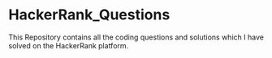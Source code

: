 # HackerRank_Questions

This Repository contains all the coding questions and solutions which I have solved on the HackerRank platform.
